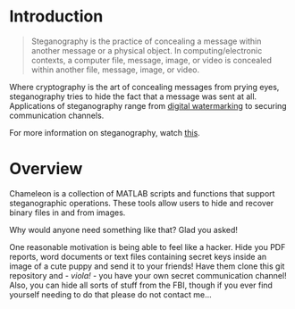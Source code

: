 # Introduction

> Steganography is the practice of concealing a message within another message
> or a physical object. In computing/electronic contexts, a computer file, message,
> image, or video is concealed within another file, message, image, or video.

Where cryptography is the art of concealing messages from prying eyes, steganography
tries to hide the fact that a message was sent at all. Applications of steganography
range from [digital watermarking](https://en.wikipedia.org/wiki/Digital_watermarking)
to securing communication channels.

For more information on steganography, watch [this](https://youtu.be/TWEXCYQKyDc).

# Overview

Chameleon is a collection of MATLAB scripts and functions that support
steganographic operations. These tools allow users to hide and recover binary
files in and from images.

Why would anyone need something like that? Glad you asked!

One reasonable motivation is being able to feel like a hacker. Hide you PDF reports,
word documents or text files containing secret keys inside an image of a cute puppy
and send it to your friends! Have them clone this git repository and - *viola!* - you
have your own secret communication channel! Also, you can hide all sorts of stuff from
the FBI, though if you ever find yourself needing to do that please do not contact me...
